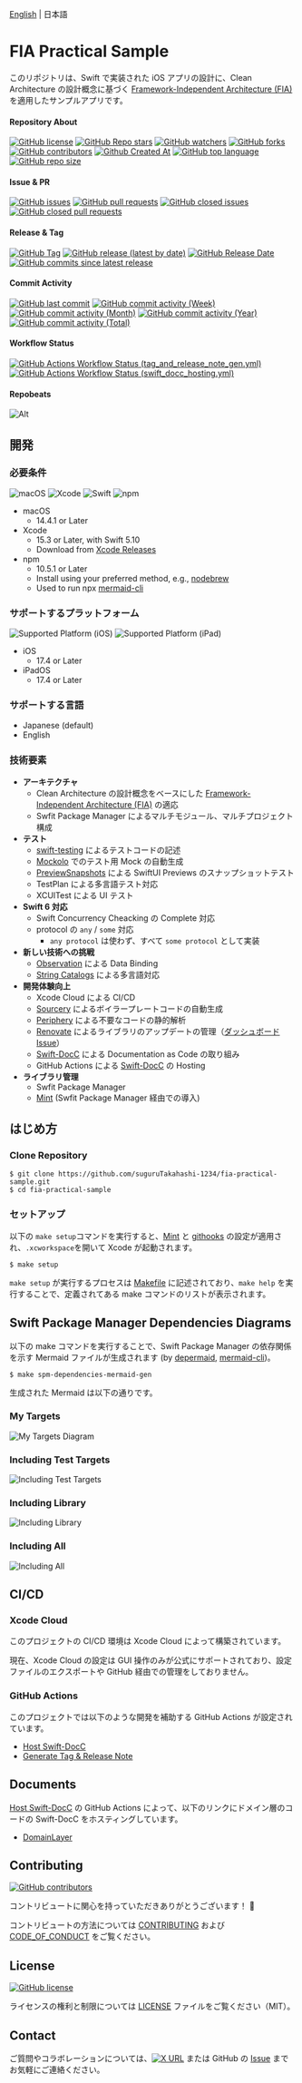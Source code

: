 
[English](./README.md) | 日本語

# FIA Practical Sample

このリポジトリは、Swift で実装された iOS アプリの設計に、Clean Architecture の設計概念に基づく [Framework-Independent Architecture (FIA)](https://github.com/suguruTakahashi-1234/framework-independent-architecture) を適用したサンプルアプリです。

#### Repository About
[![GitHub license](https://img.shields.io/github/license/suguruTakahashi-1234/fia-practical-sample)](https://github.com/suguruTakahashi-1234/fia-practical-sample/blob/main/LICENSE.md)
[![GitHub Repo stars](https://img.shields.io/github/stars/suguruTakahashi-1234/fia-practical-sample)](https://github.com/suguruTakahashi-1234/fia-practical-sample/stargazers)
[![GitHub watchers](https://img.shields.io/github/watchers/suguruTakahashi-1234/fia-practical-sample)](https://github.com/suguruTakahashi-1234/fia-practical-sample/watchers)
[![GitHub forks](https://img.shields.io/github/forks/suguruTakahashi-1234/fia-practical-sample)](https://github.com/suguruTakahashi-1234/fia-practical-sample/network/members)
[![GitHub contributors](https://img.shields.io/github/contributors/suguruTakahashi-1234/fia-practical-sample)](https://github.com/suguruTakahashi-1234/fia-practical-sample/graphs/contributors)
[![Github Created At](https://img.shields.io/github/created-at/suguruTakahashi-1234/fia-practical-sample)](https://github.com/suguruTakahashi-1234/fia-practical-sample/releases)
[![GitHub top language](https://img.shields.io/github/languages/top/suguruTakahashi-1234/fia-practical-sample)](https://github.com/suguruTakahashi-1234/fia-practical-sample)
[![GitHub repo size](https://img.shields.io/github/repo-size/suguruTakahashi-1234/fia-practical-sample)](https://github.com/suguruTakahashi-1234/fia-practical-sample)

#### Issue & PR

[![GitHub issues](https://img.shields.io/github/issues-raw/suguruTakahashi-1234/fia-practical-sample)](https://github.com/suguruTakahashi-1234/fia-practical-sample/issues)
[![GitHub pull requests](https://img.shields.io/github/issues-pr-raw/suguruTakahashi-1234/fia-practical-sample)](https://github.com/suguruTakahashi-1234/fia-practical-sample/pulls)
[![GitHub closed issues](https://img.shields.io/github/issues-closed-raw/suguruTakahashi-1234/fia-practical-sample)](https://github.com/suguruTakahashi-1234/fia-practical-sample/issues?q=is%3Aissue+is%3Aclosed)
[![GitHub closed pull requests](https://img.shields.io/github/issues-pr-closed-raw/suguruTakahashi-1234/fia-practical-sample)](https://github.com/suguruTakahashi-1234/fia-practical-sample/pulls?q=is%3Apr+is%3Aclosed)

#### Release & Tag

[![GitHub Tag](https://img.shields.io/github/v/tag/suguruTakahashi-1234/fia-practical-sample)](https://github.com/suguruTakahashi-1234/fia-practical-sample/tags)
[![GitHub release (latest by date)](https://img.shields.io/github/v/release/suguruTakahashi-1234/fia-practical-sample)](https://github.com/suguruTakahashi-1234/fia-practical-sample/releases)
[![GitHub Release Date](https://img.shields.io/github/release-date/suguruTakahashi-1234/fia-practical-sample)](https://github.com/suguruTakahashi-1234/fia-practical-sample/releases)
[![GitHub commits since latest release](https://img.shields.io/github/commits-since/suguruTakahashi-1234/fia-practical-sample/latest)](https://github.com/suguruTakahashi-1234/fia-practical-sample)

#### Commit Activity

[![GitHub last commit](https://img.shields.io/github/last-commit/suguruTakahashi-1234/fia-practical-sample)](https://github.com/suguruTakahashi-1234/fia-practical-sample/commits)
[![GitHub commit activity (Week)](https://img.shields.io/github/commit-activity/w/suguruTakahashi-1234/fia-practical-sample)](https://github.com/suguruTakahashi-1234/fia-practical-sample)
[![GitHub commit activity (Month)](https://img.shields.io/github/commit-activity/m/suguruTakahashi-1234/fia-practical-sample)](https://github.com/suguruTakahashi-1234/fia-practical-sample)
[![GitHub commit activity (Year)](https://img.shields.io/github/commit-activity/y/suguruTakahashi-1234/fia-practical-sample)](https://github.com/suguruTakahashi-1234/fia-practical-sample)
[![GitHub commit activity (Total)](https://img.shields.io/github/commit-activity/t/suguruTakahashi-1234/fia-practical-sample)](https://github.com/suguruTakahashi-1234/fia-practical-sample/commits)

#### Workflow Status

[![GitHub Actions Workflow Status (tag_and_release_note_gen.yml)](https://img.shields.io/github/actions/workflow/status/suguruTakahashi-1234/fia-practical-sample/tag_and_release_note_gen.yml)](https://github.com/suguruTakahashi-1234/fia-practical-sample/actions/workflows/tag_and_release_note_gen.yml)
[![GitHub Actions Workflow Status (swift_docc_hosting.yml)](https://img.shields.io/github/actions/workflow/status/suguruTakahashi-1234/fia-practical-sample/swift_docc_hosting.yml)](https://github.com/suguruTakahashi-1234/fia-practical-sample/actions/workflows/swift_docc_hosting.yml)

#### Repobeats

![Alt](https://repobeats.axiom.co/api/embed/5b56b1463141243113a329e64307a3ee65984c2f.svg "Repobeats analytics image")

## 開発

### 必要条件

![macOS](https://img.shields.io/badge/macOS-14.4.1+-brightgreen?logo=macos)
![Xcode](https://img.shields.io/badge/Xcode-15.3-brightgreen?logo=xcode)
![Swift](https://img.shields.io/badge/Swift-5.10-brightgreen?logo=swift)
![npm](https://img.shields.io/badge/npm-10.5.0+-brightgreen?logo=npm)

- macOS
  - 14.4.1 or Later
- Xcode
  - 15.3 or Later, with Swift 5.10
  - Download from [Xcode Releases](https://xcodereleases.com)
- npm
  - 10.5.1 or Later
  - Install using your preferred method, e.g., [nodebrew](https://github.com/hokaccha/nodebrew)
  - Used to run npx [mermaid-cli](https://github.com/mermaid-js/mermaid-cli)

### サポートするプラットフォーム

![Supported Platform (iOS)](https://img.shields.io/badge/iOS-17.4+-brightgreen)
![Supported Platform (iPad)](https://img.shields.io/badge/iPadOS-17.4+-brightgreen)

- iOS
  - 17.4 or Later
- iPadOS
  - 17.4 or Later

### サポートする言語

- Japanese (default)
- English

### 技術要素

- **アーキテクチャ**
  -  Clean Architecture の設計概念をベースにした [Framework-Independent Architecture (FIA)](https://github.com/suguruTakahashi-1234/framework-independent-architecture) の適応
  - Swfit Package Manager によるマルチモジュール、マルチプロジェクト構成
- **テスト**
  - [swift-testing](https://github.com/apple/swift-testing) によるテストコードの記述
  - [Mockolo](https://github.com/uber/mockolo) でのテスト用 Mock の自動生成
  - [PreviewSnapshots](https://github.com/doordash-oss/swiftui-preview-snapshots) による SwiftUI Previews のスナップショットテスト
  - TestPlan による多言語テスト対応
  - XCUITest による UI テスト
- **Swift 6 対応**
  - Swift Concurrency Cheacking の Complete 対応
  - protocol の `any` / `some` 対応
    - `any protocol` は使わず、すべて `some protocol` として実装
- **新しい技術への挑戦**
  - [Observation](https://developer.apple.com/documentation/observation) による Data Binding
  - [String Catalogs](https://developer.apple.com/documentation/xcode/localizing-and-varying-text-with-a-string-catalog) による多言語対応
- **開発体験向上**
  - Xcode Cloud による CI/CD
  - [Sourcery](https://github.com/krzysztofzablocki/Sourcery) によるボイラープレートコードの自動生成
  - [Periphery](https://github.com/peripheryapp/periphery) による不要なコードの静的解析
  - [Renovate](https://github.com/renovatebot/renovate) によるライブラリのアップデートの管理（[ダッシュボード Issue](https://github.com/suguruTakahashi-1234/fia-practical-sample/issues/38)）
  - [Swift-DocC](https://www.swift.org/documentation/docc/) による Documentation as Code の取り組み
  - GitHub Actions による [Swift-DocC](https://www.swift.org/documentation/docc/) の Hosting
- **ライブラリ管理**
  - Swfit Package Manager
  - [Mint](https://github.com/yonaskolb/Mint) (Swfit Package Manager 経由での導入)

## はじめ方

### Clone Repository

```shell
$ git clone https://github.com/suguruTakahashi-1234/fia-practical-sample.git
$ cd fia-practical-sample
```

### セットアップ

以下の `make setup`コマンドを実行すると、[Mint](https://github.com/yonaskolb/Mint) と [githooks](https://git-scm.com/docs/githooks) の設定が適用され、`.xcworkspace`を開いて Xcode が起動されます。

```shell
$ make setup
```

`make setup` が実行するプロセスは [Makefile](./Makefile) に記述されており、`make help` を実行することで、定義されてある make コマンドのリストが表示されます。

## Swift Package Manager Dependencies Diagrams

以下の make コマンドを実行することで、Swift Package Manager の依存関係を示す Mermaid ファイルが生成されます (by [depermaid](https://github.com/daikimat/depermaid), [mermaid-cli](https://github.com/mermaid-js/mermaid-cli))。

```shell
$ make spm-dependencies-mermaid-gen
```

生成された Mermaid は以下の通りです。

### My Targets

![My Targets Diagram](./asset/image/my_targets.svg)

### Including Test Targets

![Including Test Targets](./asset/image/test_targets.svg)

### Including Library

![Including Library](./asset/image/library_targets.svg)

### Including All

![Including All](./asset/image/all_targets.svg)

## CI/CD

### Xcode Cloud

このプロジェクトの CI/CD 環境は Xcode Cloud によって構築されています。

現在、Xcode Cloud の設定は GUI 操作のみが公式にサポートされており、設定ファイルのエクスポートや GitHub 経由での管理をしておりません。

### GitHub Actions

このプロジェクトでは以下のような開発を補助する GitHub Actions が設定されています。

- [Host Swift-DocC](https://github.com/suguruTakahashi-1234/fia-practical-sample/actions/workflows/swift_docc_hosting.yml)
- [Generate Tag & Release Note](https://github.com/suguruTakahashi-1234/fia-practical-sample/actions/workflows/tag_and_release_note_gen.yml)

## Documents

[Host Swift-DocC](https://github.com/suguruTakahashi-1234/fia-practical-sample/actions/workflows/swift_docc_hosting.yml) の GitHub Actions によって、以下のリンクにドメイン層のコードの Swift-DocC をホスティングしています。

- [DomainLayer](https://sugurutakahashi-1234.github.io/fia-practical-sample/documentation/domainlayer/)

## Contributing

[![GitHub contributors](https://img.shields.io/github/contributors/suguruTakahashi-1234/fia-practical-sample)](https://github.com/suguruTakahashi-1234/fia-practical-sample/graphs/contributors)

コントリビュートに関心を持っていただきありがとうございます！ 🌟

コントリビュートの方法については [CONTRIBUTING](./CONTRIBUTING.md) および [CODE_OF_CONDUCT](./CODE_OF_CONDUCT.md) をご覧ください。

## License

[![GitHub license](https://img.shields.io/github/license/suguruTakahashi-1234/fia-practical-sample)](https://github.com/suguruTakahashi-1234/fia-practical-sample/blob/main/LICENSE.md)

ライセンスの権利と制限については [LICENSE](./LICENSE.md) ファイルをご覧ください（MIT）。

## Contact

ご質問やコラボレーションについては、[![X URL](https://img.shields.io/twitter/url?url=https%3A%2F%2Ftwitter.com%2Fikuraikuraaaaaa)](https://twitter.com/ikuraikuraaaaaa)
 または GitHub の [Issue](https://github.com/suguruTakahashi-1234/fia-practical-sample/issues) までお気軽にご連絡ください。
